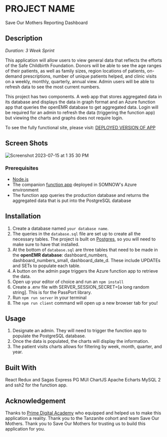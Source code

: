 
# PROJECT NAME
Save Our Mothers Reporting Dashboard

## Description

_Duration: 3 Week Sprint_

This application will allow users to view general data that reflects the efforts of the Safe Childbirth Foundation. Donors will be able to see the age ranges of their patients, as well as family sizes, region locations of patients, on-demand prescriptions, number of unique patients helped, and clinic visits on a weekly, monthly, quarterly, annual view. Admin users will be able to refresh data to see the most current numbers.

This project has two components. A web app that stores aggregated data in its database and displays the data in graph format and an Azure function app that queries the openEMR database to get aggregated data. Login will be required for an admin to refresh the data (triggering the function app) but viewing the charts and graphs does not require login.

To see the fully functional site, please visit: [DEPLOYED VERSION OF APP](https://somnow-emr.azurewebsites.net/#/home)

## Screen Shots

![Screenshot 2023-07-15 at 1 35 30 PM](https://github.com/save-our-mothers/save-our-mothers-app/assets/111456731/743935ad-0d51-4817-bf2b-f43348db9e67)

### Prerequisites

- [Node.js](https://nodejs.org/en/)
- The companion [function app](https://github.com/save-our-mothers/openemr) deployed in SOMNOW's Azure environment
- The function app queries the production database and returns the aggregated data that is put into the PostgreSQL database

## Installation

1. Create a database named `your database name`.
2. The queries in the `database.sql` file are set up to create all the necessary tables. The project is built on [Postgres](https://www.postgresql.org/download/), so you will need to make sure to have that installed.
3. At the bottom of `database.sql` are three tables that need to be made in the <b>openEMR database</b>: dashboard_numbers, dashboard_numbers_small, dashboard_date_d. These include UPDATEs and SETs to populate each table. 
4. A button on the admin page triggers the Azure function app to retrieve the data. 
5. Open up your editor of choice and run an `npm install`
6. Create a .env file with SERVER_SESSION_SECRET=[a long random string]. This is for the PassPort library. 
7. Run `npm run server` in your terminal
8. The `npm run client` command will open up a new browser tab for you!

## Usage

1. Designate an admin. They will need to trigger the function app to populate the PostgreSQL database.
2. Once the data is populated, the charts will display the information.
3. The patient visits charts allows for filtering by week, month, quarter, and year.

## Built With

React
Redux and Sagas
Express
PG 
MUI
ChartJS
Apache Echarts
MySQL 2 and ssh2 for the function app. 

## Acknowledgement
Thanks to [Prime Digital Academy](www.primeacademy.io) who equipped and helped us to make this application a reality. Thank you to the Tanzanite cohort and team Save Our Mothers. Thank you to Save Our Mothers for trusting us to build this application for you. 

